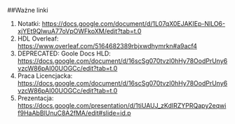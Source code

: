 ##Ważne linki
1. Notatki: https://docs.google.com/document/d/1L07qX0EJAKIEp-NlLO6-xjYEt9QlwuA77oVpOWFkoXM/edit?tab=t.0
2. HDL Overleaf: https://www.overleaf.com/5164682389rbjxwdhymrkn#a9acf4
3. DEPRECATED: Goole Docs HLD: https://docs.google.com/document/d/16scSg070tvzI0hHy78OodPrUny6vzcW86pAI00UOGCc/edit?tab=t.0
4. Praca Licencjacka: https://docs.google.com/document/d/16scSg070tvzI0hHy78OodPrUny6vzcW86pAI00UOGCc/edit?tab=t.0
5. Prezentacja: https://docs.google.com/presentation/d/1tiUAUJ_zKdIRZYPRQapy2eqwif9HaAbBlUnuC8A2fMA/edit#slide=id.p
